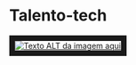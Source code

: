 # Talento-tech

<a href="https://www.inova.pr.gov.br/Pagina/Talento-Tech-PR" target="_blank"><img src="https://www.inova.pr.gov.br/sites/default/arquivos_restritos/files/styles/escala_940_largura_/public/imagem/2024-04/talento_tech_pr_-_logo.webp?itok=0RW0V1Ie" 
alt="Texto ALT da imagem aqui" border="10" /></a>
